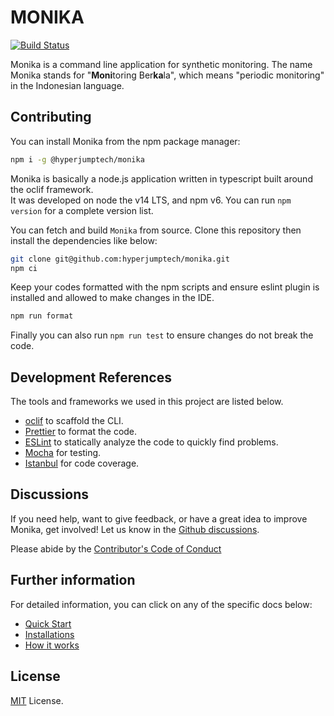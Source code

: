 # MONIKA

[![Build Status](https://github.com/hyperjumptech/monika/workflows/Node.js%20CI/badge.svg?event=push&branch=main)](https://github.com/hyperjumptech/monika/actions)

Monika is a command line application for synthetic monitoring. The name Monika stands for "**Moni**toring Ber**ka**la", which means "periodic monitoring" in the Indonesian language.

## Contributing

You can install Monika from the npm package manager:

```bash
npm i -g @hyperjumptech/monika
```

Monika is basically a node.js application written in typescript built around the oclif framework.  
It was developed on node the v14 LTS, and npm v6. You can run `npm version` for a complete version list.

You can fetch and build `Monika` from source. Clone this repository then install the dependencies like below:

```bash
git clone git@github.com:hyperjumptech/monika.git
npm ci
```

Keep your codes formatted with the npm scripts and ensure eslint plugin is installed and allowed to make changes in the IDE.

```bash
npm run format
```

Finally you can also run `npm run test` to ensure changes do not break the code.

## Development References

The tools and frameworks we used in this project are listed below.

- [oclif](https://oclif.io/) to scaffold the CLI.
- [Prettier](https://prettier.io/) to format the code.
- [ESLint](https://eslint.org/) to statically analyze the code to quickly find problems.
- [Mocha](https://mochajs.org/) for testing.
- [Istanbul](https://istanbul.js.org/) for code coverage.

## Discussions

If you need help, want to give feedback, or have a great idea to improve Monika, get involved! Let us know in the [Github discussions](https://github.com/hyperjumptech/monika/discussions).

Please abide by the [Contributor's Code of Conduct](CODE_OF_CONDUCTS.md)

## Further information

For detailed information, you can click on any of the specific docs below:

- [Quick Start](https://github.com/hyperjumptech/monika/blob/main/docs/src/pages/quick-start.md)
- [Installations](https://github.com/hyperjumptech/monika/blob/main/docs/src/pages/installation.md)
- [How it works](https://github.com/hyperjumptech/monika/blob/main/docs/src/pages/guides/probes.md)

## License

[MIT](./LICENSE.txt) License.
